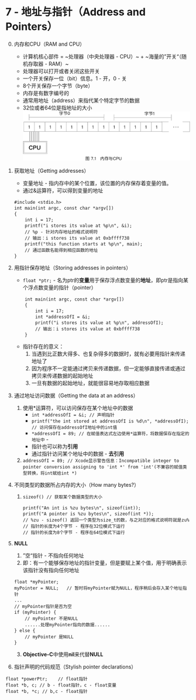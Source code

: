 # 7 - 地址与指针（Address and Pointers）
0. 内存和CPU（RAM and CPU）
	* 计算机核心部件 = ~处理器（中央处理器 - CPU）~ + ~海量的”开关“（随机存取器 - RAM）~
	* 处理器可以打开或者关闭这些开关
	* 一个开关保存一位（bit）信息。1 - 开，0 - 关
	* 8个开关保存一个字节（byte）
	* 内存是有数字编号的
	* 通常用地址（address）来指代某个特定字节的数据
	* 32位或者64位是指地址的大小  
	![image](https://github.com/muyanbiao/Objective-C/blob/master/chapter7/Resources/cpu_ram.png)

1. 获取地址（Getting addresses）
	* 变量地址 - 指内存中的某个位置，该位置的内存保存着变量的值。
	* 通过&运算符，可以得到变量的地址
	```
	#include <stdio.h>
	int main(int argc, const char *argv[])
	{
		int i = 17;
		printf("i stores its value at %p\n", &i);
		// %p - 针对内存地址的格式说明符
		// 输出：i stores its value at 0xbffff738
		printf("this function starts at %p\n", main);
		// 通过函数名能得到相应函数的地址
	}	
	```
2. 用指针保存地址（Storing addresses in pointers）
	* `float *ptr;` - 名为ptr的**变量**用于保存浮点数变量的**地址**，即ptr是指向某个浮点数变量的指针（pointer）
	```
		int main(int argc, const char *argv[])
		{
			int i = 17;
			int *addressOfI = &i;
			printf("i stores its value at %p\n", addressOfI);
			// 输出：i stores its value at 0xbffff738
		}	
	```
	* 指针存在的意义：
		1. 当遇到比正数大得多、也复杂得多的数据时，就有必要用指针来传递地址了
		2. 因为程序不一定能通过拷贝来传递数据，但一定能够直接传递或通过拷贝来传递数据的起始地址
		3. 一旦有数据的起始地址，就能很容易地存取相应数据

3. 通过地址访问数据（Getting the data at an address）
	1. 使用*运算符，可以访问保存在某个地址中的数据
		* `int *addressOfI = &i; // 声明指针` 
		* `printf("the int stored at addressOfI is %d\n", *addressOfI); // 访问保存在addressOfI地址中的int值` 
		* `*addressOfI = 89; // 在赋值表达式左边使用*运算符，将数据保存在指定的地址中` - 
		* 指针也可以称为**引用**
		* 通过指针访问某个地址中的数据 - **去引用**
	2. `addressOfI = 89; // Xcode显示警告信息：Incompatible integer to pointer conversion assigning to 'int *' from 'int'(不兼容的赋值类型转换，将int赋给int *)`
4. 不同类型的数据所占内存的大小（How many bytes?）
	1. `sizeof() // 获取某个数据类型的大小`
		```
		printf("An int is %zu bytes\n", sizeof(int));
		printf("A pointer is %zu bytes\n", sizeof(int *));
		// %zu - sizeof() 返回一个类型为size_t的数，与之对应的格式说明符就是zu%
		// 指针的长度为4个字节 - 程序在32位模式下运行
		// 指针的长度为8个字节 - 程序在64位模式下运行
		```
5. **NULL**
	1. ”空“指针 - 不指向任何地址
	2. 即：有一个能够保存地址的指针变量，但是要赋上某个值，用于明确表示该指针没有指向任何地址
	```
	float *myPointer;
	myPointer = NULL;	// 暂时将myPointer赋为NULL，程序稍后会存入某个地址指针
	...
	// myPointer指针是否为空
	if (myPointer) {
		// myPointer 不是NULL
		......处理myPointer指向的数据......
	} else {
		// myPointer 是NULL
	}
	```
	3. **Objective-C**中使用**nil**来代替**NULL**
6. 指针声明的代码规范（Stylish pointer declarations）
```
float *powerPtr;	// float指针
float *b, c; // b - float指针，c - float变量
float *b, *c; // b,c - float指针	
```
